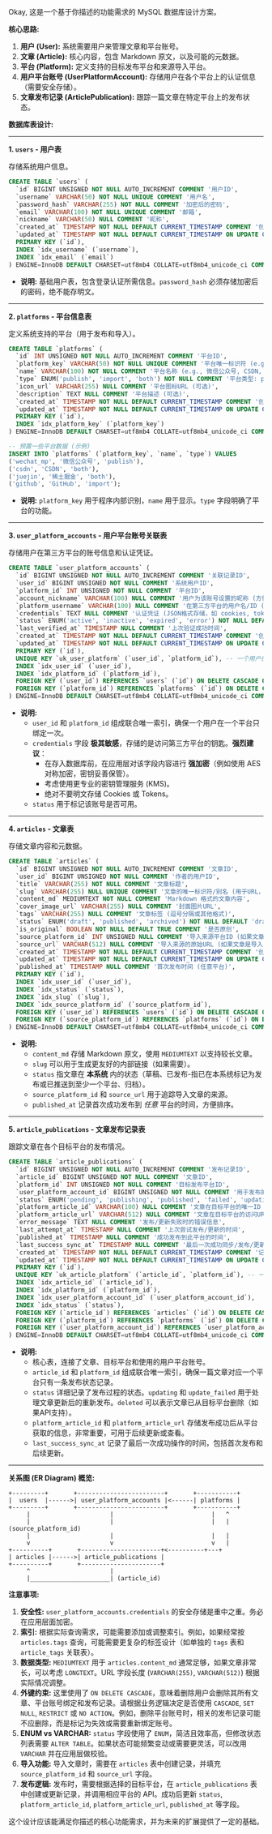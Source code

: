 Okay, 这是一个基于你描述的功能需求的 MySQL 数据库设计方案。

**核心思路:**

1.  **用户 (User):** 系统需要用户来管理文章和平台账号。
2.  **文章 (Article):** 核心内容，包含 Markdown 原文，以及可能的元数据。
3.  **平台 (Platform):** 定义支持的目标发布平台和来源导入平台。
4.  **用户平台账号 (UserPlatformAccount):** 存储用户在各个平台上的认证信息（需要安全存储）。
5.  **文章发布记录 (ArticlePublication):** 跟踪一篇文章在特定平台上的发布状态。

**数据库表设计:**

---

**1. `users` - 用户表**

存储系统用户信息。

```sql
CREATE TABLE `users` (
  `id` BIGINT UNSIGNED NOT NULL AUTO_INCREMENT COMMENT '用户ID',
  `username` VARCHAR(50) NOT NULL UNIQUE COMMENT '用户名',
  `password_hash` VARCHAR(255) NOT NULL COMMENT '加密后的密码',
  `email` VARCHAR(100) NOT NULL UNIQUE COMMENT '邮箱',
  `nickname` VARCHAR(50) NULL COMMENT '昵称',
  `created_at` TIMESTAMP NOT NULL DEFAULT CURRENT_TIMESTAMP COMMENT '创建时间',
  `updated_at` TIMESTAMP NOT NULL DEFAULT CURRENT_TIMESTAMP ON UPDATE CURRENT_TIMESTAMP COMMENT '更新时间',
  PRIMARY KEY (`id`),
  INDEX `idx_username` (`username`),
  INDEX `idx_email` (`email`)
) ENGINE=InnoDB DEFAULT CHARSET=utf8mb4 COLLATE=utf8mb4_unicode_ci COMMENT='用户信息表';
```

*   **说明:** 基础用户表，包含登录认证所需信息。`password_hash` 必须存储加密后的密码，绝不能存明文。

---

**2. `platforms` - 平台信息表**

定义系统支持的平台（用于发布和导入）。

```sql
CREATE TABLE `platforms` (
  `id` INT UNSIGNED NOT NULL AUTO_INCREMENT COMMENT '平台ID',
  `platform_key` VARCHAR(50) NOT NULL UNIQUE COMMENT '平台唯一标识符 (e.g., wechat_mp, csdn, juejin, github)',
  `name` VARCHAR(100) NOT NULL COMMENT '平台名称 (e.g., 微信公众号, CSDN, 稀土掘金, GitHub)',
  `type` ENUM('publish', 'import', 'both') NOT NULL COMMENT '平台类型: publish-仅发布, import-仅导入, both-发布和导入',
  `icon_url` VARCHAR(255) NULL COMMENT '平台图标URL (可选)',
  `description` TEXT NULL COMMENT '平台描述 (可选)',
  `created_at` TIMESTAMP NOT NULL DEFAULT CURRENT_TIMESTAMP COMMENT '创建时间',
  `updated_at` TIMESTAMP NOT NULL DEFAULT CURRENT_TIMESTAMP ON UPDATE CURRENT_TIMESTAMP COMMENT '更新时间',
  PRIMARY KEY (`id`),
  INDEX `idx_platform_key` (`platform_key`)
) ENGINE=InnoDB DEFAULT CHARSET=utf8mb4 COLLATE=utf8mb4_unicode_ci COMMENT='支持的平台信息表';

-- 预置一些平台数据 (示例)
INSERT INTO `platforms` (`platform_key`, `name`, `type`) VALUES
('wechat_mp', '微信公众号', 'publish'),
('csdn', 'CSDN', 'both'),
('juejin', '稀土掘金', 'both'),
('github', 'GitHub', 'import');
```

*   **说明:** `platform_key` 用于程序内部识别，`name` 用于显示。`type` 字段明确了平台的功能。

---

**3. `user_platform_accounts` - 用户平台账号关联表**

存储用户在第三方平台的账号信息和认证凭证。

```sql
CREATE TABLE `user_platform_accounts` (
  `id` BIGINT UNSIGNED NOT NULL AUTO_INCREMENT COMMENT '关联记录ID',
  `user_id` BIGINT UNSIGNED NOT NULL COMMENT '系统用户ID',
  `platform_id` INT UNSIGNED NOT NULL COMMENT '平台ID',
  `account_nickname` VARCHAR(100) NULL COMMENT '用户为该账号设置的昵称 (方便区分)',
  `platform_username` VARCHAR(100) NULL COMMENT '在第三方平台的用户名/ID (可选, 根据平台)',
  `credentials` TEXT NULL COMMENT '认证凭证 (JSON格式存储，如 cookies, tokens, app_id/secret等，需加密处理)',
  `status` ENUM('active', 'inactive', 'expired', 'error') NOT NULL DEFAULT 'inactive' COMMENT '账号状态',
  `last_verified_at` TIMESTAMP NULL COMMENT '上次验证成功时间',
  `created_at` TIMESTAMP NOT NULL DEFAULT CURRENT_TIMESTAMP COMMENT '创建时间',
  `updated_at` TIMESTAMP NOT NULL DEFAULT CURRENT_TIMESTAMP ON UPDATE CURRENT_TIMESTAMP COMMENT '更新时间',
  PRIMARY KEY (`id`),
  UNIQUE KEY `uk_user_platform` (`user_id`, `platform_id`), -- 一个用户在一个平台只能绑定一个账号
  INDEX `idx_user_id` (`user_id`),
  INDEX `idx_platform_id` (`platform_id`),
  FOREIGN KEY (`user_id`) REFERENCES `users` (`id`) ON DELETE CASCADE ON UPDATE CASCADE,
  FOREIGN KEY (`platform_id`) REFERENCES `platforms` (`id`) ON DELETE CASCADE ON UPDATE CASCADE
) ENGINE=InnoDB DEFAULT CHARSET=utf8mb4 COLLATE=utf8mb4_unicode_ci COMMENT='用户绑定的平台账号信息表';
```

*   **说明:**
    *   `user_id` 和 `platform_id` 组成联合唯一索引，确保一个用户在一个平台只绑定一次。
    *   `credentials` 字段 **极其敏感**，存储的是访问第三方平台的钥匙。**强烈建议**：
        *   在存入数据库前，在应用层对该字段内容进行 **强加密**（例如使用 AES 对称加密，密钥妥善保管）。
        *   考虑使用更专业的密钥管理服务 (KMS)。
        *   绝对不要明文存储 Cookies 或 Tokens。
    *   `status` 用于标记该账号是否可用。

---

**4. `articles` - 文章表**

存储文章内容和元数据。

```sql
CREATE TABLE `articles` (
  `id` BIGINT UNSIGNED NOT NULL AUTO_INCREMENT COMMENT '文章ID',
  `user_id` BIGINT UNSIGNED NOT NULL COMMENT '作者的用户ID',
  `title` VARCHAR(255) NOT NULL COMMENT '文章标题',
  `slug` VARCHAR(255) NULL UNIQUE COMMENT '文章的唯一标识符/别名 (用于URL，可选)',
  `content_md` MEDIUMTEXT NOT NULL COMMENT 'Markdown 格式的文章内容',
  `cover_image_url` VARCHAR(255) NULL COMMENT '封面图片URL',
  `tags` VARCHAR(255) NULL COMMENT '文章标签 (逗号分隔或其他格式)',
  `status` ENUM('draft', 'published', 'archived') NOT NULL DEFAULT 'draft' COMMENT '文章在系统内的状态',
  `is_original` BOOLEAN NOT NULL DEFAULT TRUE COMMENT '是否原创',
  `source_platform_id` INT UNSIGNED NULL COMMENT '导入来源平台ID (如果文章是导入的)',
  `source_url` VARCHAR(512) NULL COMMENT '导入来源的原始URL (如果文章是导入的)',
  `created_at` TIMESTAMP NOT NULL DEFAULT CURRENT_TIMESTAMP COMMENT '创建时间',
  `updated_at` TIMESTAMP NOT NULL DEFAULT CURRENT_TIMESTAMP ON UPDATE CURRENT_TIMESTAMP COMMENT '最后更新时间',
  `published_at` TIMESTAMP NULL COMMENT '首次发布时间 (任意平台)',
  PRIMARY KEY (`id`),
  INDEX `idx_user_id` (`user_id`),
  INDEX `idx_status` (`status`),
  INDEX `idx_slug` (`slug`),
  INDEX `idx_source_platform_id` (`source_platform_id`),
  FOREIGN KEY (`user_id`) REFERENCES `users` (`id`) ON DELETE CASCADE ON UPDATE CASCADE,
  FOREIGN KEY (`source_platform_id`) REFERENCES `platforms` (`id`) ON DELETE SET NULL ON UPDATE CASCADE
) ENGINE=InnoDB DEFAULT CHARSET=utf8mb4 COLLATE=utf8mb4_unicode_ci COMMENT='文章信息表';
```

*   **说明:**
    *   `content_md` 存储 Markdown 原文，使用 `MEDIUMTEXT` 以支持较长文章。
    *   `slug` 可以用于生成更友好的内部链接（如果需要）。
    *   `status` 指文章在 **本系统** 内的状态（草稿、已发布-指已在本系统标记为发布或已推送到至少一个平台、归档）。
    *   `source_platform_id` 和 `source_url` 用于追踪导入文章的来源。
    *   `published_at` 记录首次成功发布到 *任意* 平台的时间，方便排序。

---

**5. `article_publications` - 文章发布记录表**

跟踪文章在各个目标平台的发布情况。

```sql
CREATE TABLE `article_publications` (
  `id` BIGINT UNSIGNED NOT NULL AUTO_INCREMENT COMMENT '发布记录ID',
  `article_id` BIGINT UNSIGNED NOT NULL COMMENT '文章ID',
  `platform_id` INT UNSIGNED NOT NULL COMMENT '目标发布平台ID',
  `user_platform_account_id` BIGINT UNSIGNED NOT NULL COMMENT '用于发布的平台账号ID',
  `status` ENUM('pending', 'publishing', 'published', 'failed', 'updating', 'update_failed', 'deleted') NOT NULL DEFAULT 'pending' COMMENT '发布状态',
  `platform_article_id` VARCHAR(100) NULL COMMENT '文章在目标平台的唯一ID (如果发布成功)',
  `platform_article_url` VARCHAR(512) NULL COMMENT '文章在目标平台的访问URL (如果发布成功)',
  `error_message` TEXT NULL COMMENT '发布/更新失败时的错误信息',
  `last_attempt_at` TIMESTAMP NULL COMMENT '上次尝试发布/更新的时间',
  `published_at` TIMESTAMP NULL COMMENT '成功发布到此平台的时间',
  `last_success_sync_at` TIMESTAMP NULL COMMENT '最后一次成功同步/发布/更新到此平台的时间',
  `created_at` TIMESTAMP NOT NULL DEFAULT CURRENT_TIMESTAMP COMMENT '记录创建时间',
  `updated_at` TIMESTAMP NOT NULL DEFAULT CURRENT_TIMESTAMP ON UPDATE CURRENT_TIMESTAMP COMMENT '记录更新时间',
  PRIMARY KEY (`id`),
  UNIQUE KEY `uk_article_platform` (`article_id`, `platform_id`), -- 一篇文章在一个平台只有一条发布记录
  INDEX `idx_article_id` (`article_id`),
  INDEX `idx_platform_id` (`platform_id`),
  INDEX `idx_user_platform_account_id` (`user_platform_account_id`),
  INDEX `idx_status` (`status`),
  FOREIGN KEY (`article_id`) REFERENCES `articles` (`id`) ON DELETE CASCADE ON UPDATE CASCADE,
  FOREIGN KEY (`platform_id`) REFERENCES `platforms` (`id`) ON DELETE CASCADE ON UPDATE CASCADE,
  FOREIGN KEY (`user_platform_account_id`) REFERENCES `user_platform_accounts` (`id`) ON DELETE CASCADE ON UPDATE CASCADE -- 如果账号被删除，相关的发布记录也应处理（或设置为不允许删除）
) ENGINE=InnoDB DEFAULT CHARSET=utf8mb4 COLLATE=utf8mb4_unicode_ci COMMENT='文章在各平台的发布记录表';
```

*   **说明:**
    *   核心表，连接了文章、目标平台和使用的用户平台账号。
    *   `article_id` 和 `platform_id` 组成联合唯一索引，确保一篇文章对应一个平台只有一条发布状态记录。
    *   `status` 详细记录了发布过程的状态。`updating` 和 `update_failed` 用于处理文章更新后的重新发布。`deleted` 可以表示文章已从目标平台删除（如果API支持）。
    *   `platform_article_id` 和 `platform_article_url` 存储发布成功后从平台获取的信息，非常重要，可用于后续更新或查看。
    *   `last_success_sync_at` 记录了最后一次成功操作的时间，包括首次发布和后续更新。

---

**关系图 (ER Diagram) 概览:**

```
+---------+       +------------------------+       +-----------+
|  users  |------>| user_platform_accounts |<------| platforms |
+---------+       +------------------------+       +-----------+
     |                      |                           |   ^
     |                      |                           |   | (source_platform_id)
     |                      |                           |   |
     v                      v                           v   |
+----------+       +----------------------+<----------+---+
| articles |------>| article_publications |
+----------+       +----------------------+
     ^                      |
     |______________________| (article_id)
```

**注意事项:**

1.  **安全性:** `user_platform_accounts.credentials` 的安全存储是重中之重。务必在应用层面加密。
2.  **索引:** 根据实际查询需求，可能需要添加或调整索引。例如，如果经常按 `articles.tags` 查询，可能需要更复杂的标签设计（如单独的 `tags` 表和 `article_tags` 关联表）。
3.  **数据类型:** `MEDIUMTEXT` 用于 `articles.content_md` 通常足够，如果文章非常长，可以考虑 `LONGTEXT`。URL 字段长度 (`VARCHAR(255)`, `VARCHAR(512)`) 根据实际情况调整。
4.  **外键约束:** 这里使用了 `ON DELETE CASCADE`，意味着删除用户会删除其所有文章、平台账号绑定和发布记录。请根据业务逻辑决定是否使用 `CASCADE`, `SET NULL`, `RESTRICT` 或 `NO ACTION`。例如，删除平台账号时，相关的发布记录可能不应删除，而是标记为失效或需要重新绑定账号。
5.  **ENUM vs VARCHAR:** `status` 字段使用了 `ENUM`，简洁且效率高，但修改状态列表需要 `ALTER TABLE`。如果状态可能频繁变动或需要更灵活，可以改用 `VARCHAR` 并在应用层做校验。
6.  **导入功能:** 导入文章时，需要在 `articles` 表中创建记录，并填充 `source_platform_id` 和 `source_url` 字段。
7.  **发布逻辑:** 发布时，需要根据选择的目标平台，在 `article_publications` 表中创建或更新记录，并调用相应平台的 API。成功后更新 `status`, `platform_article_id`, `platform_article_url`, `published_at` 等字段。

这个设计应该能满足你描述的核心功能需求，并为未来的扩展提供了一定的基础。